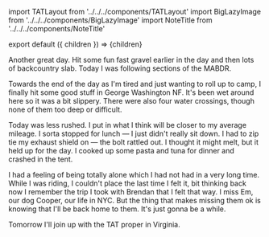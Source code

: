 import TATLayout from '../../../components/TATLayout'
import BigLazyImage from '../../../components/BigLazyImage'
import NoteTitle from '../../../components/NoteTitle'

export default ({ children }) => <TATLayout prev="2018-08-18" next="2018-08-20" >{children}</TATLayout>

<NoteTitle
  title="August 19, 2018 &mdash; Maryland &#8594; West Virginia"
  subtitle="245 miles"
/>

Another great day. Hit some fun fast gravel earlier in the day and then lots of backcountry slab. Today I was following sections of the MABDR.

<BigLazyImage src="https://s3.amazonaws.com/tat.honkytonk.in/02/IMG_2500.jpg" />

Towards the end of the day as I'm tired and just wanting to roll up to camp, I finally hit some good stuff in George Washington NF. It's been wet around here so it was a bit slippery. There were also four water crossings, though none of them too deep or difficult.

Today was less rushed. I put in what I think will be closer to my average mileage. I sorta stopped for lunch &mdash; I just didn't really sit down. I had to zip tie my exhaust shield on &mdash; the bolt rattled out. I thought it might melt, but it held up for the day. I cooked up some pasta and tuna for dinner and crashed in the tent.

<BigLazyImage src="https://s3.amazonaws.com/tat.honkytonk.in/02/IMG_2511.jpg" />

I had a feeling of being totally alone which I had not had in a very long time. While I was riding, I couldn't place the last time I felt it, bit thinking back now I remember the trip I took with Brendan that I felt that way. I miss Em, our dog Cooper, our life in NYC. But the thing that makes missing them ok is knowing that I'll be back home to them. It's just gonna be a while.

Tomorrow I'll join up with the TAT proper in Virginia.
